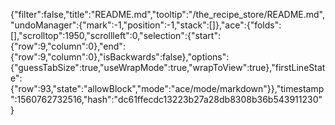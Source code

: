 {"filter":false,"title":"README.md","tooltip":"/the_recipe_store/README.md","undoManager":{"mark":-1,"position":-1,"stack":[]},"ace":{"folds":[],"scrolltop":1950,"scrollleft":0,"selection":{"start":{"row":9,"column":0},"end":{"row":9,"column":0},"isBackwards":false},"options":{"guessTabSize":true,"useWrapMode":true,"wrapToView":true},"firstLineState":{"row":93,"state":"allowBlock","mode":"ace/mode/markdown"}},"timestamp":1560762732516,"hash":"dc61ffecdc13223b27a28db8308b36b543911230"}